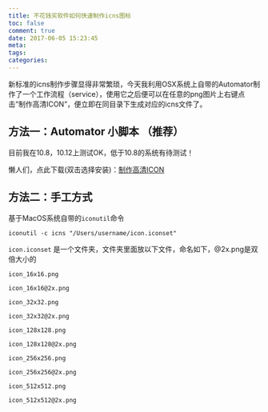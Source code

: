 ```yaml
---
title: 不花钱买软件如何快速制作icns图标
toc: false
comment: true
date: 2017-06-05 15:23:45
meta:
tags:
categories:
---
```


新标准的icns制作步骤显得非常繁琐，今天我利用OSX系统上自带的Automator制作了一个工作流程（service），使用它之后便可以在任意的png图片上右键点击”制作高清ICON”，便立即在同目录下生成对应的icns文件了。

<!--more-->

## 方法一：Automator 小脚本 （推荐）
目前我在10.8，10.12上测试OK，低于10.8的系统有待测试！

懒人们，点此下载(双击选择安装)：[制作高清ICON](http://dokuwiki/lib/exe/fetch.php?media=%E5%B0%8F%E6%8F%90%E7%A4%BA:%E5%88%B6%E4%BD%9C%E9%AB%98%E6%B8%85icon.zip)


## 方法二：手工方式

基于MacOS系统自带的`iconutil`命令

`iconutil -c icns "/Users/username/icon.iconset"`

`icon.iconset` 是一个文件夹，文件夹里面放以下文件，命名如下，@2x.png是双倍大小的

```
icon_16x16.png

icon_16x16@2x.png

icon_32x32.png

icon_32x32@2x.png

icon_128x128.png

icon_128x128@2x.png

icon_256x256.png

icon_256x256@2x.png

icon_512x512.png

icon_512x512@2x.png
```